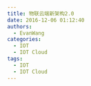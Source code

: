 ```yaml
---
title: 物联云端新架构2.0
date: 2016-12-06 01:12:40
authors:
  - EvanWang
categories:
  - IOT
  - IOT Cloud
tags:
  - IOT
  - IOT Cloud
---
```


<!-- more -->